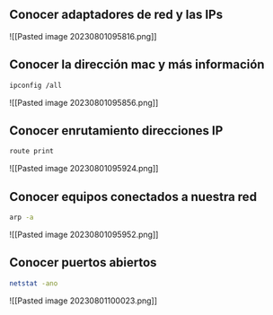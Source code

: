 ## Conocer adaptadores de red y las IPs
![[Pasted image 20230801095816.png]]
## Conocer la dirección mac y más información
```bash
ipconfig /all
```
![[Pasted image 20230801095856.png]]
## Conocer enrutamiento direcciones IP
```bash
route print
```
![[Pasted image 20230801095924.png]]
## Conocer equipos conectados a nuestra red
```bash
arp -a
```
![[Pasted image 20230801095952.png]]
## Conocer puertos abiertos
```bash
netstat -ano
```
![[Pasted image 20230801100023.png]]
